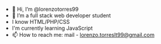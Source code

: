 - 👋 Hi, I’m @lorenzotorres99
- 🌱 I’m a full stack web developer student
- I know HTML/PHP/CSS
- I'm currently learning JavaScript
- 📫 How to reach me: mail - lorenzo.torreslt99@gmail.com
